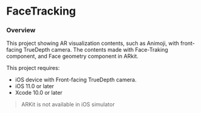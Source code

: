 # FaceTracking

### Overview
This project showing AR visualization contents, such as Animoji, with front-facing TrueDepth camera.
The contents made with Face-Traking component, and Face geometry component in ARkit.

This project requires:
- iOS device with Front-facing TrueDepth camera.
- iOS 11.0 or later
- Xcode 10.0 or later
> ARKit is not available in iOS simulator
